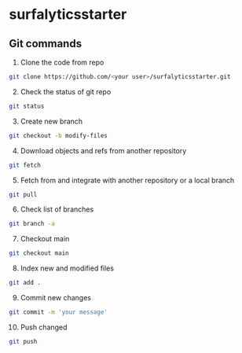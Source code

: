 # surfalyticsstarter

## Git commands

1. Clone the code from repo

```bash
git clone https://github.com/<your user>/surfalyticsstarter.git
```

2. Check the status of git repo
```bash
git status
```

3. Create new branch
```bash
git checkout -b modify-files
```

4. Download objects and refs from another repository
```bash
git fetch
```

5. Fetch from and integrate with another repository or a local branch
```bash
git pull
```

6. Check list of branches
```bash
git branch -a
```

7. Checkout main
```bash
git checkout main
```

8. Index new and modified files
```bash
git add .
```

9. Commit new changes
```bash
git commit -m 'your message'
```

10. Push changed
```bash
git push
```
